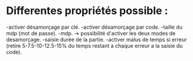 # Differentes propriétés possible :

  -activer désamorçage par clé.
  -activer désamorçage par code.
    -taille du mdp (mot de passe).
    -mdp.
      -> possibilité d'activer les deux modes de desamorçage.
  -saisie durée de la partie.
  -activer malus de temps si erreur (retire 5-7.5-10-12.5-15% du temps restant a chaque erreur a la saisie du code).
